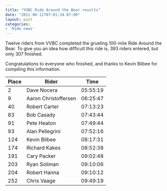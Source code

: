 ```yaml
---
title: "VVBC Ride Around the Bear results"
date: "2011-06-11T07:01:34-07:00"
layout: post
categories:
- 'Ride news'
---
```


Twelve riders from VVBC completed the grueling 100-mile Ride Around the Bear. To give you an idea how difficult this ride is, 393 riders entered, but only 307 finished.  
  
Congratulations to everyone who finished, and thanks to Kevin Bilbee for compiling this information.

| Place | Rider | Time |
|---|---|---|
| 2 | Dave Nocera | 05:55:19 |
| 9 | Aaron Christoffersen | 06:25:47 |
| 40 | Robert Carter | 07:13:23 |
| 83 | Bob Casady | 07:43:44 |
| 91 | Pete Heaton | 07:49:44 |
| 93 | Alan Pellegrini | 07:52:16 |
| 124 | Kevin Bilbee | 08:17:31 |
| 174 | Richard Kakes | 08:52:38 |
| 191 | Cary Packer | 09:02:48 |
| 203 | Ryan Soliman | 09:10:06 |
| 204 | Robert Hanna | 09:10:12 |
| 252 | Chris Vaage | 09:49:19 |
